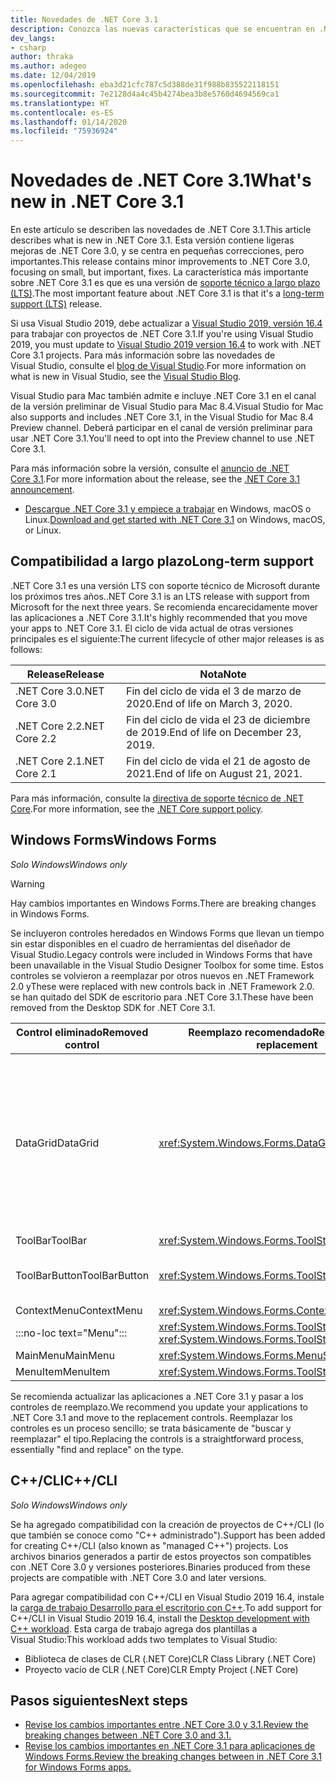 ```yaml
---
title: Novedades de .NET Core 3.1
description: Conozca las nuevas características que se encuentran en .NET Core 3.1.
dev_langs:
- csharp
author: thraka
ms.author: adegeo
ms.date: 12/04/2019
ms.openlocfilehash: eba3d21cfc787c5d388de31f988b835522118151
ms.sourcegitcommit: 7e2128d4a4c45b4274bea3b8e5760d4694569ca1
ms.translationtype: HT
ms.contentlocale: es-ES
ms.lasthandoff: 01/14/2020
ms.locfileid: "75936924"
---
```

# <a name="whats-new-in-net-core-31"></a><span data-ttu-id="f85b9-103">Novedades de .NET Core 3.1</span><span class="sxs-lookup"><span data-stu-id="f85b9-103">What's new in .NET Core 3.1</span></span>

<span data-ttu-id="f85b9-104">En este artículo se describen las novedades de .NET Core 3.1.</span><span class="sxs-lookup"><span data-stu-id="f85b9-104">This article describes what is new in .NET Core 3.1.</span></span> <span data-ttu-id="f85b9-105">Esta versión contiene ligeras mejoras de .NET Core 3.0, y se centra en pequeñas correcciones, pero importantes.</span><span class="sxs-lookup"><span data-stu-id="f85b9-105">This release contains minor improvements to .NET Core 3.0, focusing on small, but important, fixes.</span></span> <span data-ttu-id="f85b9-106">La característica más importante sobre .NET Core 3.1 es que es una versión de [soporte técnico a largo plazo (LTS)](#long-term-support).</span><span class="sxs-lookup"><span data-stu-id="f85b9-106">The most important feature about .NET Core 3.1 is that it's a [long-term support (LTS)](#long-term-support) release.</span></span>

<span data-ttu-id="f85b9-107">Si usa Visual Studio 2019, debe actualizar a [Visual Studio 2019, versión 16.4](https://visualstudio.microsoft.com/downloads/) para trabajar con proyectos de .NET Core 3.1.</span><span class="sxs-lookup"><span data-stu-id="f85b9-107">If you're using Visual Studio 2019, you must update to [Visual Studio 2019 version 16.4](https://visualstudio.microsoft.com/downloads/) to work with .NET Core 3.1 projects.</span></span> <span data-ttu-id="f85b9-108">Para más información sobre las novedades de Visual Studio, consulte el [blog de Visual Studio](https://devblogs.microsoft.com/visualstudio/tis-the-season-visual-studio-2019/).</span><span class="sxs-lookup"><span data-stu-id="f85b9-108">For more information on what is new in Visual Studio, see the [Visual Studio Blog](https://devblogs.microsoft.com/visualstudio/tis-the-season-visual-studio-2019/).</span></span>

<span data-ttu-id="f85b9-109">Visual Studio para Mac también admite e incluye .NET Core 3.1 en el canal de la versión preliminar de Visual Studio para Mac 8.4.</span><span class="sxs-lookup"><span data-stu-id="f85b9-109">Visual Studio for Mac also supports and includes .NET Core 3.1, in the Visual Studio for Mac 8.4 Preview channel.</span></span> <span data-ttu-id="f85b9-110">Deberá participar en el canal de versión preliminar para usar .NET Core 3.1.</span><span class="sxs-lookup"><span data-stu-id="f85b9-110">You'll need to opt into the Preview channel to use .NET Core 3.1.</span></span>

<span data-ttu-id="f85b9-111">Para más información sobre la versión, consulte el [anuncio de .NET Core 3.1](https://devblogs.microsoft.com/dotnet/announcing-net-core-3-1/).</span><span class="sxs-lookup"><span data-stu-id="f85b9-111">For more information about the release, see the [.NET Core 3.1 announcement](https://devblogs.microsoft.com/dotnet/announcing-net-core-3-1/).</span></span>

- <span data-ttu-id="f85b9-112">[Descargue .NET Core 3.1 y empiece a trabajar](https://dotnet.microsoft.com/download/dotnet-core/3.1) en Windows, macOS o Linux.</span><span class="sxs-lookup"><span data-stu-id="f85b9-112">[Download and get started with .NET Core 3.1](https://dotnet.microsoft.com/download/dotnet-core/3.1) on Windows, macOS, or Linux.</span></span>

## <a name="long-term-support"></a><span data-ttu-id="f85b9-113">Compatibilidad a largo plazo</span><span class="sxs-lookup"><span data-stu-id="f85b9-113">Long-term support</span></span>

<span data-ttu-id="f85b9-114">.NET Core 3.1 es una versión LTS con soporte técnico de Microsoft durante los próximos tres años.</span><span class="sxs-lookup"><span data-stu-id="f85b9-114">.NET Core 3.1 is an LTS release with support from Microsoft for the next three years.</span></span> <span data-ttu-id="f85b9-115">Se recomienda encarecidamente mover las aplicaciones a .NET Core 3.1.</span><span class="sxs-lookup"><span data-stu-id="f85b9-115">It's highly recommended that you move your apps to .NET Core 3.1.</span></span> <span data-ttu-id="f85b9-116">El ciclo de vida actual de otras versiones principales es el siguiente:</span><span class="sxs-lookup"><span data-stu-id="f85b9-116">The current lifecycle of other major releases is as follows:</span></span>

| <span data-ttu-id="f85b9-117">Release</span><span class="sxs-lookup"><span data-stu-id="f85b9-117">Release</span></span> | <span data-ttu-id="f85b9-118">Nota</span><span class="sxs-lookup"><span data-stu-id="f85b9-118">Note</span></span> |
| ------- | ---- |
| <span data-ttu-id="f85b9-119">.NET Core 3.0</span><span class="sxs-lookup"><span data-stu-id="f85b9-119">.NET Core 3.0</span></span> | <span data-ttu-id="f85b9-120">Fin del ciclo de vida el 3 de marzo de 2020.</span><span class="sxs-lookup"><span data-stu-id="f85b9-120">End of life on March 3, 2020.</span></span>     |
| <span data-ttu-id="f85b9-121">.NET Core 2.2</span><span class="sxs-lookup"><span data-stu-id="f85b9-121">.NET Core 2.2</span></span> | <span data-ttu-id="f85b9-122">Fin del ciclo de vida el 23 de diciembre de 2019.</span><span class="sxs-lookup"><span data-stu-id="f85b9-122">End of life on December 23, 2019.</span></span> |
| <span data-ttu-id="f85b9-123">.NET Core 2.1</span><span class="sxs-lookup"><span data-stu-id="f85b9-123">.NET Core 2.1</span></span> | <span data-ttu-id="f85b9-124">Fin del ciclo de vida el 21 de agosto de 2021.</span><span class="sxs-lookup"><span data-stu-id="f85b9-124">End of life on August 21, 2021.</span></span>    |

<span data-ttu-id="f85b9-125">Para más información, consulte la [directiva de soporte técnico de .NET Core](https://dotnet.microsoft.com/platform/support/policy/dotnet-core).</span><span class="sxs-lookup"><span data-stu-id="f85b9-125">For more information, see the [.NET Core support policy](https://dotnet.microsoft.com/platform/support/policy/dotnet-core).</span></span>

## <a name="windows-forms"></a><span data-ttu-id="f85b9-126">Windows Forms</span><span class="sxs-lookup"><span data-stu-id="f85b9-126">Windows Forms</span></span>

<span data-ttu-id="f85b9-127">*Solo Windows*</span><span class="sxs-lookup"><span data-stu-id="f85b9-127">*Windows only*</span></span>

> [!WARNING]
> <span data-ttu-id="f85b9-128">Hay cambios importantes en Windows Forms.</span><span class="sxs-lookup"><span data-stu-id="f85b9-128">There are breaking changes in Windows Forms.</span></span>

<span data-ttu-id="f85b9-129">Se incluyeron controles heredados en Windows Forms que llevan un tiempo sin estar disponibles en el cuadro de herramientas del diseñador de Visual Studio.</span><span class="sxs-lookup"><span data-stu-id="f85b9-129">Legacy controls were included in Windows Forms that have been unavailable in the Visual Studio Designer Toolbox for some time.</span></span> <span data-ttu-id="f85b9-130">Estos controles se volvieron a reemplazar por otros nuevos en .NET Framework 2.0 y</span><span class="sxs-lookup"><span data-stu-id="f85b9-130">These were replaced with new controls back in .NET Framework 2.0.</span></span> <span data-ttu-id="f85b9-131">se han quitado del SDK de escritorio para .NET Core 3.1.</span><span class="sxs-lookup"><span data-stu-id="f85b9-131">These have been removed from the Desktop SDK for .NET Core 3.1.</span></span>

| <span data-ttu-id="f85b9-132">Control eliminado</span><span class="sxs-lookup"><span data-stu-id="f85b9-132">Removed control</span></span> | <span data-ttu-id="f85b9-133">Reemplazo recomendado</span><span class="sxs-lookup"><span data-stu-id="f85b9-133">Recommended replacement</span></span> | <span data-ttu-id="f85b9-134">API asociadas eliminadas</span><span class="sxs-lookup"><span data-stu-id="f85b9-134">Associated APIs removed</span></span> |
| --------------- | ----------------------- | ----------------------- |
| <span data-ttu-id="f85b9-135">DataGrid</span><span class="sxs-lookup"><span data-stu-id="f85b9-135">DataGrid</span></span>        | <xref:System.Windows.Forms.DataGridView>      | <span data-ttu-id="f85b9-136">DataGridCell</span><span class="sxs-lookup"><span data-stu-id="f85b9-136">DataGridCell</span></span><br/><span data-ttu-id="f85b9-137">DataGridRow</span><span class="sxs-lookup"><span data-stu-id="f85b9-137">DataGridRow</span></span><br/><span data-ttu-id="f85b9-138">DataGridTableCollection</span><span class="sxs-lookup"><span data-stu-id="f85b9-138">DataGridTableCollection</span></span><br/><span data-ttu-id="f85b9-139">DataGridColumnCollection</span><span class="sxs-lookup"><span data-stu-id="f85b9-139">DataGridColumnCollection</span></span><br/><span data-ttu-id="f85b9-140">DataGridTableStyle</span><span class="sxs-lookup"><span data-stu-id="f85b9-140">DataGridTableStyle</span></span><br/><span data-ttu-id="f85b9-141">DataGridColumnStyle</span><span class="sxs-lookup"><span data-stu-id="f85b9-141">DataGridColumnStyle</span></span><br/><span data-ttu-id="f85b9-142">DataGridLineStyle</span><span class="sxs-lookup"><span data-stu-id="f85b9-142">DataGridLineStyle</span></span><br/><span data-ttu-id="f85b9-143">DataGridParentRowsLabel</span><span class="sxs-lookup"><span data-stu-id="f85b9-143">DataGridParentRowsLabel</span></span><br/><span data-ttu-id="f85b9-144">DataGridParentRowsLabelStyle</span><span class="sxs-lookup"><span data-stu-id="f85b9-144">DataGridParentRowsLabelStyle</span></span><br/><span data-ttu-id="f85b9-145">DataGridBoolColumn</span><span class="sxs-lookup"><span data-stu-id="f85b9-145">DataGridBoolColumn</span></span><br/><span data-ttu-id="f85b9-146">DataGridTextBox</span><span class="sxs-lookup"><span data-stu-id="f85b9-146">DataGridTextBox</span></span><br/><span data-ttu-id="f85b9-147">GridColumnStylesCollection</span><span class="sxs-lookup"><span data-stu-id="f85b9-147">GridColumnStylesCollection</span></span><br/><span data-ttu-id="f85b9-148">GridTableStylesCollection</span><span class="sxs-lookup"><span data-stu-id="f85b9-148">GridTableStylesCollection</span></span><br/><span data-ttu-id="f85b9-149">HitTestType</span><span class="sxs-lookup"><span data-stu-id="f85b9-149">HitTestType</span></span> |
| <span data-ttu-id="f85b9-150">ToolBar</span><span class="sxs-lookup"><span data-stu-id="f85b9-150">ToolBar</span></span>         | <xref:System.Windows.Forms.ToolStrip>         | <span data-ttu-id="f85b9-151">ToolBarAppearance</span><span class="sxs-lookup"><span data-stu-id="f85b9-151">ToolBarAppearance</span></span> |
| <span data-ttu-id="f85b9-152">ToolBarButton</span><span class="sxs-lookup"><span data-stu-id="f85b9-152">ToolBarButton</span></span>   | <xref:System.Windows.Forms.ToolStripButton>   | <span data-ttu-id="f85b9-153">ToolBarButtonClickEventArgs</span><span class="sxs-lookup"><span data-stu-id="f85b9-153">ToolBarButtonClickEventArgs</span></span><br/><span data-ttu-id="f85b9-154">ToolBarButtonClickEventHandler</span><span class="sxs-lookup"><span data-stu-id="f85b9-154">ToolBarButtonClickEventHandler</span></span><br/><span data-ttu-id="f85b9-155">ToolBarButtonStyle</span><span class="sxs-lookup"><span data-stu-id="f85b9-155">ToolBarButtonStyle</span></span><br/><span data-ttu-id="f85b9-156">ToolBarTextAlign</span><span class="sxs-lookup"><span data-stu-id="f85b9-156">ToolBarTextAlign</span></span> |
| <span data-ttu-id="f85b9-157">ContextMenu</span><span class="sxs-lookup"><span data-stu-id="f85b9-157">ContextMenu</span></span>     | <xref:System.Windows.Forms.ContextMenuStrip>  |  |
| :::no-loc text="Menu"::: | <xref:System.Windows.Forms.ToolStripDropDown><br/><xref:System.Windows.Forms.ToolStripDropDownMenu> | <span data-ttu-id="f85b9-158">MenuItemCollection</span><span class="sxs-lookup"><span data-stu-id="f85b9-158">MenuItemCollection</span></span> |
| <span data-ttu-id="f85b9-159">MainMenu</span><span class="sxs-lookup"><span data-stu-id="f85b9-159">MainMenu</span></span>        | <xref:System.Windows.Forms.MenuStrip>         |  |
| <span data-ttu-id="f85b9-160">MenuItem</span><span class="sxs-lookup"><span data-stu-id="f85b9-160">MenuItem</span></span>        | <xref:System.Windows.Forms.ToolStripMenuItem> |  |

<span data-ttu-id="f85b9-161">Se recomienda actualizar las aplicaciones a .NET Core 3.1 y pasar a los controles de reemplazo.</span><span class="sxs-lookup"><span data-stu-id="f85b9-161">We recommend you update your applications to .NET Core 3.1 and move to the replacement controls.</span></span> <span data-ttu-id="f85b9-162">Reemplazar los controles es un proceso sencillo; se trata básicamente de "buscar y reemplazar" el tipo.</span><span class="sxs-lookup"><span data-stu-id="f85b9-162">Replacing the controls is a straightforward process, essentially "find and replace" on the type.</span></span>

## <a name="ccli"></a><span data-ttu-id="f85b9-163">C++/CLI</span><span class="sxs-lookup"><span data-stu-id="f85b9-163">C++/CLI</span></span>

<span data-ttu-id="f85b9-164">*Solo Windows*</span><span class="sxs-lookup"><span data-stu-id="f85b9-164">*Windows only*</span></span>

<span data-ttu-id="f85b9-165">Se ha agregado compatibilidad con la creación de proyectos de C++/CLI (lo que también se conoce como "C++ administrado").</span><span class="sxs-lookup"><span data-stu-id="f85b9-165">Support has been added for creating C++/CLI (also known as "managed C++") projects.</span></span> <span data-ttu-id="f85b9-166">Los archivos binarios generados a partir de estos proyectos son compatibles con .NET Core 3.0 y versiones posteriores.</span><span class="sxs-lookup"><span data-stu-id="f85b9-166">Binaries produced from these projects are compatible with .NET Core 3.0 and later versions.</span></span>

<span data-ttu-id="f85b9-167">Para agregar compatibilidad con C++/CLI en Visual Studio 2019 16.4, instale la [carga de trabajo Desarrollo para el escritorio con C++](https://docs.microsoft.com/cpp/build/vscpp-step-0-installation?view=vs-2019#step-4---choose-workloads).</span><span class="sxs-lookup"><span data-stu-id="f85b9-167">To add support for C++/CLI in Visual Studio 2019 16.4, install the [Desktop development with C++ workload](https://docs.microsoft.com/cpp/build/vscpp-step-0-installation?view=vs-2019#step-4---choose-workloads).</span></span> <span data-ttu-id="f85b9-168">Esta carga de trabajo agrega dos plantillas a Visual Studio:</span><span class="sxs-lookup"><span data-stu-id="f85b9-168">This workload adds two templates to Visual Studio:</span></span>

- <span data-ttu-id="f85b9-169">Biblioteca de clases de CLR (.NET Core)</span><span class="sxs-lookup"><span data-stu-id="f85b9-169">CLR Class Library (.NET Core)</span></span>
- <span data-ttu-id="f85b9-170">Proyecto vacío de CLR (.NET Core)</span><span class="sxs-lookup"><span data-stu-id="f85b9-170">CLR Empty Project (.NET Core)</span></span>

## <a name="next-steps"></a><span data-ttu-id="f85b9-171">Pasos siguientes</span><span class="sxs-lookup"><span data-stu-id="f85b9-171">Next steps</span></span>

- [<span data-ttu-id="f85b9-172">Revise los cambios importantes entre .NET Core 3.0 y 3.1.</span><span class="sxs-lookup"><span data-stu-id="f85b9-172">Review the breaking changes between .NET Core 3.0 and 3.1.</span></span>](../compatibility/3.0-3.1.md)
- [<span data-ttu-id="f85b9-173">Revise los cambios importantes en .NET Core 3.1 para aplicaciones de Windows Forms.</span><span class="sxs-lookup"><span data-stu-id="f85b9-173">Review the breaking changes between in .NET Core 3.1 for Windows Forms apps.</span></span>](../compatibility/winforms.md#net-core-31)
